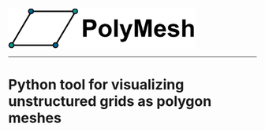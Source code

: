 <img src="https://github.com/NCAR/geocat-scratch/blob/main/polymesh/docs/logo.png" data-canonical-src="https://github.com/NCAR/geocat-scratch/blob/main/polymesh/docs/logo.png" width="380"/><br>

-----------------

# Python tool for visualizing unstructured grids as polygon meshes
